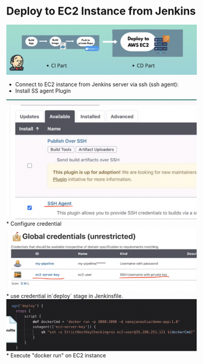 # Deploy to EC2 Instance from Jenkins
<img src="./images/deployment.png" alt="me-images">

* Connect to EC2 instance from Jenkins server via ssh (ssh agent):
 * Install SS agent Plugin</br>
 <img src="./images/ssh1.png" alt="me-images">
 * Configure credential</br>
 <img src="./images/ssh2.png" alt="me-images">
 * use credential in`deploy` stage in Jenkinsfile.</br>
 <img src="./images/ssh3.png" alt="me-images">
* Execute "docker run" on EC2 instance